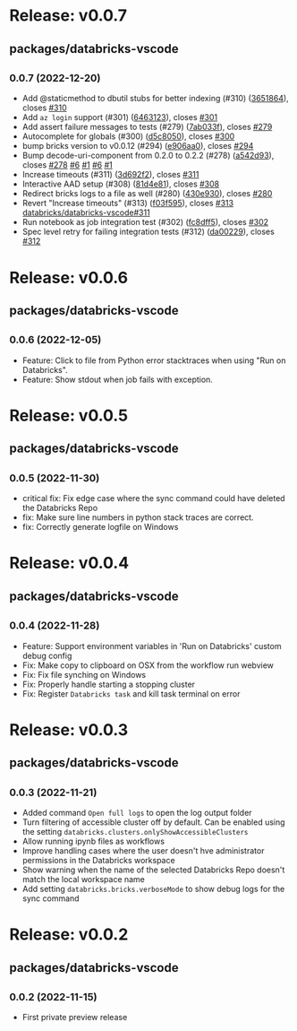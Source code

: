 # Release: v0.0.7

## packages/databricks-vscode

## <small>0.0.7 (2022-12-20)</small>

-   Add @staticmethod to dbutil stubs for better indexing (#310) ([3651864](https://github.com/databricks/databricks-vscode/commit/3651864)), closes [#310](https://github.com/databricks/databricks-vscode/issues/310)
-   Add `az login` support (#301) ([6463123](https://github.com/databricks/databricks-vscode/commit/6463123)), closes [#301](https://github.com/databricks/databricks-vscode/issues/301)
-   Add assert failure messages to tests (#279) ([7ab033f](https://github.com/databricks/databricks-vscode/commit/7ab033f)), closes [#279](https://github.com/databricks/databricks-vscode/issues/279)
-   Autocomplete for globals (#300) ([d5c8050](https://github.com/databricks/databricks-vscode/commit/d5c8050)), closes [#300](https://github.com/databricks/databricks-vscode/issues/300)
-   bump bricks version to v0.0.12 (#294) ([e906aa0](https://github.com/databricks/databricks-vscode/commit/e906aa0)), closes [#294](https://github.com/databricks/databricks-vscode/issues/294)
-   Bump decode-uri-component from 0.2.0 to 0.2.2 (#278) ([a542d93](https://github.com/databricks/databricks-vscode/commit/a542d93)), closes [#278](https://github.com/databricks/databricks-vscode/issues/278) [#6](https://github.com/databricks/databricks-vscode/issues/6) [#1](https://github.com/databricks/databricks-vscode/issues/1) [#6](https://github.com/databricks/databricks-vscode/issues/6) [#1](https://github.com/databricks/databricks-vscode/issues/1)
-   Increase timeouts (#311) ([3d692f2](https://github.com/databricks/databricks-vscode/commit/3d692f2)), closes [#311](https://github.com/databricks/databricks-vscode/issues/311)
-   Interactive AAD setup (#308) ([81d4e81](https://github.com/databricks/databricks-vscode/commit/81d4e81)), closes [#308](https://github.com/databricks/databricks-vscode/issues/308)
-   Redirect bricks logs to a file as well (#280) ([430e930](https://github.com/databricks/databricks-vscode/commit/430e930)), closes [#280](https://github.com/databricks/databricks-vscode/issues/280)
-   Revert "Increase timeouts" (#313) ([f03f595](https://github.com/databricks/databricks-vscode/commit/f03f595)), closes [#313](https://github.com/databricks/databricks-vscode/issues/313) [databricks/databricks-vscode#311](https://github.com/databricks/databricks-vscode/issues/311)
-   Run notebook as job integration test (#302) ([fc8dff5](https://github.com/databricks/databricks-vscode/commit/fc8dff5)), closes [#302](https://github.com/databricks/databricks-vscode/issues/302)
-   Spec level retry for failing integration tests (#312) ([da00229](https://github.com/databricks/databricks-vscode/commit/da00229)), closes [#312](https://github.com/databricks/databricks-vscode/issues/312)

# Release: v0.0.6

## packages/databricks-vscode

## <small>0.0.6 (2022-12-05)</small>

-   Feature: Click to file from Python error stacktraces when using "Run on Databricks".
-   Feature: Show stdout when job fails with exception.

# Release: v0.0.5

## packages/databricks-vscode

## <small>0.0.5 (2022-11-30)</small>

-   critical fix: Fix edge case where the sync command could have deleted the Databricks Repo
-   fix: Make sure line numbers in python stack traces are correct.
-   fix: Correctly generate logfile on Windows

# Release: v0.0.4

## packages/databricks-vscode

## <small>0.0.4 (2022-11-28)</small>

-   Feature: Support environment variables in 'Run on Databricks' custom debug config
-   Fix: Make copy to clipboard on OSX from the workflow run webview
-   Fix: Fix file synching on Windows
-   Fix: Properly handle starting a stopping cluster
-   Fix: Register `Databricks task` and kill task terminal on error

# Release: v0.0.3

## packages/databricks-vscode

## <small>0.0.3 (2022-11-21)</small>

-   Added command `Open full logs` to open the log output folder
-   Turn filtering of accessible cluster off by default. Can be enabled using the setting `databricks.clusters.onlyShowAccessibleClusters`
-   Allow running ipynb files as workflows
-   Improve handling cases where the user doesn't hve administrator permissions in the Databricks workspace
-   Show warning when the name of the selected Databricks Repo doesn't match the local workspace name
-   Add setting `databricks.bricks.verboseMode` to show debug logs for the sync command

# Release: v0.0.2

## packages/databricks-vscode

## <small>0.0.2 (2022-11-15)</small>

-   First private preview release
